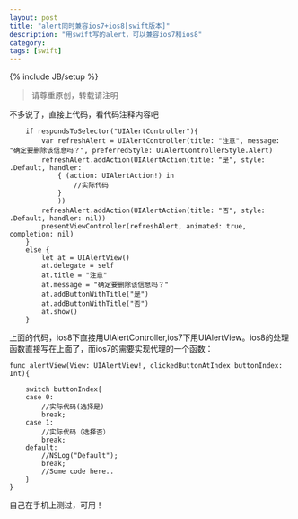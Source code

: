 ```yaml
---
layout: post
title: "alert同时兼容ios7+ios8[swift版本]"
description: "用swift写的alert，可以兼容ios7和ios8"
category:
tags: [swift]
---
```

{% include JB/setup %}     
> 请尊重原创，转载请注明

不多说了，直接上代码，看代码注释内容吧

        if respondsToSelector("UIAlertController"){
            var refreshAlert = UIAlertController(title: "注意", message: "确定要删除该信息吗？", preferredStyle: UIAlertControllerStyle.Alert)
            refreshAlert.addAction(UIAlertAction(title: "是", style: .Default, handler:
                { (action: UIAlertAction!) in
                	//实际代码
                }
                ))
            refreshAlert.addAction(UIAlertAction(title: "否", style: .Default, handler: nil))
            presentViewController(refreshAlert, animated: true, completion: nil)
        }
        else {
            let at = UIAlertView()
            at.delegate = self
            at.title = "注意"
            at.message = "确定要删除该信息吗？"
            at.addButtonWithTitle("是")
            at.addButtonWithTitle("否")
            at.show()
        }


上面的代码，ios8下直接用UIAlertController,ios7下用UIAlertView。ios8的处理函数直接写在上面了，而ios7的需要实现代理的一个函数：    

    func alertView(View: UIAlertView!, clickedButtonAtIndex buttonIndex: Int){
        
        switch buttonIndex{
        case 0:
            //实际代码(选择是)
            break;
        case 1:
            //实际代码（选择否）
            break;
        default:
            //NSLog("Default");
            break;
            //Some code here..
        }
    }
    

自己在手机上测过，可用！